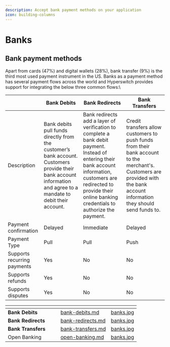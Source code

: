 ```yaml
---
description: Accept bank payment methods on your application
icon: building-columns
---
```


# Banks

## Bank payment methods

Apart from cards (47%) and digital wallets (28%), bank transfer (9%) is the third most used payment instrument in the US. Banks as a payment method has several payment flows across the world and Hyperswitch provides support for integrating the below three common flows:\\

|                             | Bank Debits                                                                                                                                                       | Bank Redirects                                                                                                                                                                                                                  | Bank Transfers                                                                                                                                                                |
| --------------------------- | ----------------------------------------------------------------------------------------------------------------------------------------------------------------- | ------------------------------------------------------------------------------------------------------------------------------------------------------------------------------------------------------------------------------- | ----------------------------------------------------------------------------------------------------------------------------------------------------------------------------- |
| Description                 | Bank debits pull funds directly from the customer’s bank account. Customers provide their bank account information and agree to a mandate to debit their account. | Bank redirects add a layer of verification to complete a bank debit payment. Instead of entering their bank account information, customers are redirected to provide their online banking credentials to authorize the payment. | Credit transfers allow customers to push funds from their bank account to the merchant's. Customers are provided with the bank account information they should send funds to. |
| Payment confirmation        | Delayed                                                                                                                                                           | Immediate                                                                                                                                                                                                                       | Delayed                                                                                                                                                                       |
| Payment Type                | Pull                                                                                                                                                              | Pull                                                                                                                                                                                                                            | Push                                                                                                                                                                          |
| Supports recurring payments | Yes                                                                                                                                                               | No                                                                                                                                                                                                                              | No                                                                                                                                                                            |
| Supports refunds            | Yes                                                                                                                                                               | No                                                                                                                                                                                                                              | No                                                                                                                                                                            |
| Supports disputes           | Yes                                                                                                                                                               | No                                                                                                                                                                                                                              | No                                                                                                                                                                            |

<table data-view="cards"><thead><tr><th></th><th></th><th></th><th data-hidden data-card-target data-type="content-ref"></th><th data-hidden data-card-cover data-type="files"></th></tr></thead><tbody><tr><td><strong>Bank Debits</strong></td><td></td><td></td><td><a href="bank-debits.md">bank-debits.md</a></td><td><a href="../../../../../.gitbook/assets/banks.jpg">banks.jpg</a></td></tr><tr><td><strong>Bank Redirects</strong></td><td></td><td></td><td><a href="bank-redirects.md">bank-redirects.md</a></td><td><a href="../../../../../.gitbook/assets/banks.jpg">banks.jpg</a></td></tr><tr><td><strong>Bank Transfers</strong></td><td></td><td></td><td><a href="bank-transfers.md">bank-transfers.md</a></td><td><a href="../../../../../.gitbook/assets/banks.jpg">banks.jpg</a></td></tr><tr><td>Open Banking</td><td></td><td></td><td><a href="open-banking.md">open-banking.md</a></td><td><a href="../../../../../.gitbook/assets/banks.jpg">banks.jpg</a></td></tr></tbody></table>

